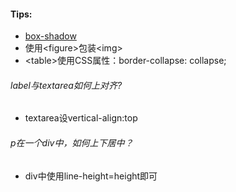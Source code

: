 
#### Tips:
* [box-shadow](http://www.cssmatic.com/box-shadow)
* 使用&lt;figure>包装&lt;img>
* &lt;table>使用CSS属性：border-collapse: collapse;

###### label与textarea如何上对齐?
* textarea设vertical-align:top

###### p在一个div中，如何上下居中？
* div中使用line-height=height即可
